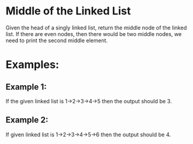 # Middle of the Linked List 

Given the head of a singly linked list, return the middle node of the linked list.
If there are even nodes, then there would be two middle nodes, we need to print the second middle element.

# Examples: 

## Example 1: 
 If the given linked list is 1->2->3->4->5 then the output should be 3.

## Example 2: 
If given linked list is 1->2->3->4->5->6 then the output should be 4.
